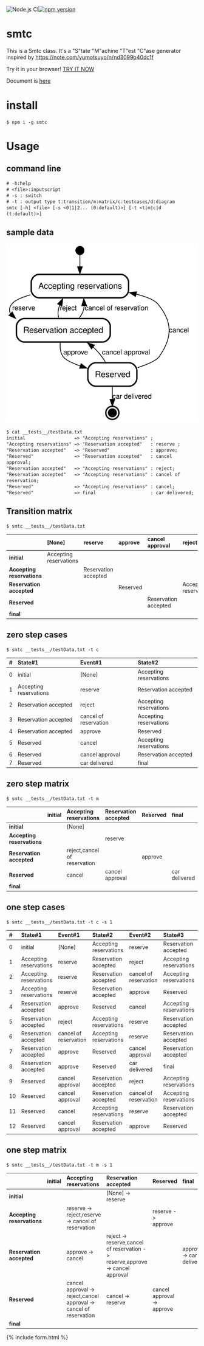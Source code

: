 ![Node.js CI](https://github.com/freddiefujiwara/smtc/workflows/Node.js%20CI/badge.svg)[![npm version](https://badge.fury.io/js/smtc.svg)](https://badge.fury.io/js/smtc)

# smtc
This is a Smtc class. It's a "S"tate "M"achine "T"est "C"ase generator inspired by https://note.com/yumotsuyo/n/nd3099b40dc1f

Try it in your browser! [TRY IT NOW](https://freddiefujiwara.github.io/smtc/#inputscript)

Document is [here](https://github.com/freddiefujiwara/smtc/blob/master/DOCS.md)

# install

``` shell
$ npm i -g smtc
```

# Usage
## command line
``` shell
# -h:help
# <file>:inputscript
# -s : switch
# -t : output type t:transition/m:matrix/c:testcases/d:diagram
smtc [-h] <file> [-s <0|1|2... (0:default)>] [-t <t|m|c|d (t:default)>]
```

## sample data
![alt text](https://raw.githubusercontent.com/freddiefujiwara/smtc/master/__tests__/testData.svg)

``` shell
$ cat __tests__/testData.txt
initial                  => "Accepting reservations" ;
"Accepting reservations" => "Reservation accepted"   : reserve ;
"Reservation accepted"   => "Reserved"               : approve;
"Reserved"               => "Reservation accepted"   : cancel approval;
"Reservation accepted"   => "Accepting reservations" : reject;
"Reservation accepted"   => "Accepting reservations" : cancel of reservation;
"Reserved"               => "Accepting reservations" : cancel;
"Reserved"               => final                    : car delivered;
```

## Transition matrix
```shell
$ smtc __tests__/testData.txt
```

||[None]|reserve|approve|cancel approval|reject|cancel of reservation|cancel|car delivered|
|:--|:--|:--|:--|:--|:--|:--|:--|:--|
|**initial**|Accepting reservations||||||||
|**Accepting reservations**||Reservation accepted|||||||
|**Reservation accepted**|||Reserved||Accepting reservations|Accepting reservations|||
|**Reserved**||||Reservation accepted|||Accepting reservations|final|
|**final**|||||||||

## zero step cases

```shell
$ smtc __tests__/testData.txt -t c
```

|#|State#1|Event#1|State#2|
|:--|:--|:--|:--|
|0|initial|[None]|Accepting reservations|
|1|Accepting reservations|reserve|Reservation accepted|
|2|Reservation accepted|reject|Accepting reservations|
|3|Reservation accepted|cancel of reservation|Accepting reservations|
|4|Reservation accepted|approve|Reserved|
|5|Reserved|cancel|Accepting reservations|
|6|Reserved|cancel approval|Reservation accepted|
|7|Reserved|car delivered|final|

## zero step matrix
```shell
$ smtc __tests__/testData.txt -t m
```

||initial|Accepting reservations|Reservation accepted|Reserved|final|
|:--|:--|:--|:--|:--|:--|
|**initial**||[None]||||
|**Accepting reservations**|||reserve|||
|**Reservation accepted**||reject,cancel of reservation||approve||
|**Reserved**||cancel|cancel approval||car delivered|
|**final**||||||

## one step cases
```shell
$ smtc __tests__/testData.txt -t c -s 1
```

|#|State#1|Event#1|State#2|Event#2|State#3|
|:--|:--|:--|:--|:--|:--|
|0|initial|[None]|Accepting reservations|reserve|Reservation accepted|
|1|Accepting reservations|reserve|Reservation accepted|reject|Accepting reservations|
|2|Accepting reservations|reserve|Reservation accepted|cancel of reservation|Accepting reservations|
|3|Accepting reservations|reserve|Reservation accepted|approve|Reserved|
|4|Reservation accepted|approve|Reserved|cancel|Accepting reservations|
|5|Reservation accepted|reject|Accepting reservations|reserve|Reservation accepted|
|6|Reservation accepted|cancel of reservation|Accepting reservations|reserve|Reservation accepted|
|7|Reservation accepted|approve|Reserved|cancel approval|Reservation accepted|
|8|Reservation accepted|approve|Reserved|car delivered|final|
|9|Reserved|cancel approval|Reservation accepted|reject|Accepting reservations|
|10|Reserved|cancel approval|Reservation accepted|cancel of reservation|Accepting reservations|
|11|Reserved|cancel|Accepting reservations|reserve|Reservation accepted|
|12|Reserved|cancel approval|Reservation accepted|approve|Reserved|

## one step matrix
```shell
$ smtc __tests__/testData.txt -t m -s 1
```

||initial|Accepting reservations|Reservation accepted|Reserved|final|
|:--|:--|:--|:--|:--|:--|
|**initial**|||[None] -> reserve|||
|**Accepting reservations**||reserve -> reject,reserve -> cancel of reservation||reserve -> approve||
|**Reservation accepted**||approve -> cancel|reject -> reserve,cancel of reservation -> reserve,approve -> cancel approval||approve -> car delivered|
|**Reserved**||cancel approval -> reject,cancel approval -> cancel of reservation|cancel -> reserve|cancel approval -> approve||
|**final**||||||

{% include form.html %}
